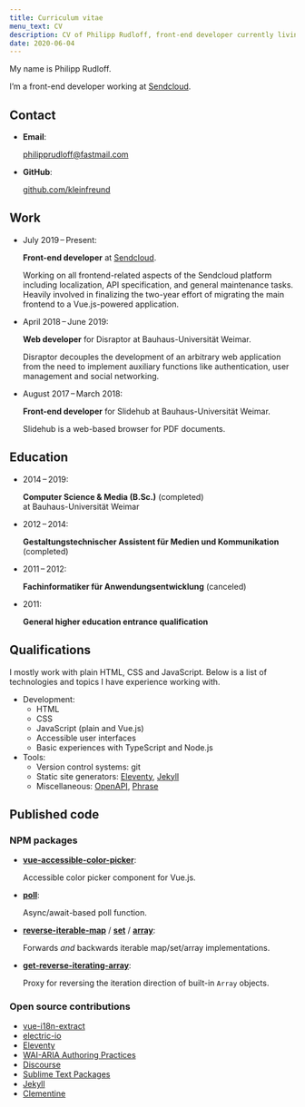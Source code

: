 ```yaml
---
title: Curriculum vitae
menu_text: CV
description: CV of Philipp Rudloff, front-end developer currently living in the Netherlands.
date: 2020-06-04
---
```


My name is Philipp Rudloff.

I’m a front-end developer working at [Sendcloud](https://sendcloud.com).

## Contact

- **Email**:

  philipprudloff@fastmail.com

- **GitHub**:

  [github.com/kleinfreund](http://github.com/kleinfreund)

## Work

- July 2019 – Present:

  **Front-end developer** at [Sendcloud](https://sendcloud.com).

  Working on all frontend-related aspects of the Sendcloud platform including localization, API specification, and general maintenance tasks. Heavily involved in finalizing the two-year effort of migrating the main frontend to a Vue.js-powered application.

- April 2018 – June 2019:

  **Web developer** for Disraptor at Bauhaus-Universität Weimar.

  Disraptor decouples the development of an arbitrary web application from the need to implement auxiliary functions like authentication, user management and social networking.

- August 2017 – March 2018:

  **Front-end developer** for Slidehub at Bauhaus-Universität Weimar.

  Slidehub is a web-based browser for PDF documents.

## Education

- 2014 – 2019:

  **Computer Science & Media (B.Sc.)** (completed)<br>
  at Bauhaus-Universität Weimar

- 2012 – 2014:

  <strong lang="de">Gestaltungstechnischer Assistent für Medien und Kommunikation</strong> (completed)

- 2011 – 2012:

  <strong lang="de">Fachinformatiker für Anwendungsentwicklung</strong> (canceled)

- 2011:

  **General higher education entrance qualification**

## Qualifications

I mostly work with plain HTML, CSS and JavaScript. Below is a list of technologies and topics I have experience working with.

- Development:
  - HTML
  - CSS
  - JavaScript (plain and Vue.js)
  - Accessible user interfaces
  - Basic experiences with TypeScript and Node.js
- Tools:
  - Version control systems: git
  - Static site generators: [Eleventy](https://11ty.io), [Jekyll](https://jekyllrb.com)
  - Miscellaneous: [OpenAPI](https://swagger.io/docs/specification/about), [Phrase](https://phrase.com/)

## Published code

### NPM packages

- [**vue-accessible-color-picker**](https://npmjs.com/package/vue-accessible-color-picker):

  Accessible color picker component for Vue.js.

- [**poll**](https://npmjs.com/package/poll):

  Async/await-based poll function.

- [**reverse-iterable-map**](https://npmjs.com/package/reverse-iterable-map) / [**set**](https://npmjs.com/package/reverse-iterable-set) / [**array**](https://npmjs.com/package/reverse-iterable-array):

  Forwards _and_ backwards iterable map/set/array implementations.

- [**get-reverse-iterating-array**](https://npmjs.com/package/get-reverse-iterating-array):

  Proxy for reversing the iteration direction of built-in `Array` objects.

### Open source contributions

- [vue-i18n-extract](https://github.com/pixari/vue-i18n-extract/pulls?q=is%3Apr+author%3Akleinfreund)
- [electric-io](https://github.com/noopkat/electric-io/pulls?q=is:pr+author:kleinfreund)
- [Eleventy](https://github.com/11ty/eleventy/pulls?q=is:pr+author:kleinfreund)
- [WAI-ARIA Authoring Practices](https://github.com/w3c/aria-practices/pulls?q=is%3Apr+author%3Akleinfreund)
- [Discourse](https://github.com/discourse/discourse/pulls?q=is%3Apr+author%3Akleinfreund)
- [Sublime Text Packages](https://github.com/sublimehq/Packages/pulls?q=is%3Apr+author%3Akleinfreund)
- [Jekyll](https://github.com/jekyll/jekyll/pulls?q=is%3Apr+author%3Akleinfreund)
- [Clementine](https://github.com/clementine-player/Clementine/pulls?q=is%3Apr+author%3Akleinfreund)
